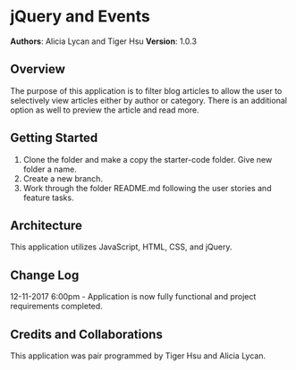 # jQuery and Events

**Authors**: Alicia Lycan and Tiger Hsu
**Version**: 1.0.3

## Overview
The purpose of this application is to filter blog articles to allow the user to selectively view articles either by author or category. There is an additional option as well to preview the article and read more.

## Getting Started
1. Clone the folder and make a copy the starter-code folder. Give new folder a name.
2. Create a new branch.
3. Work through the folder README.md following the user stories and feature tasks.

## Architecture
This application utilizes JavaScript, HTML, CSS, and jQuery.

## Change Log
12-11-2017 6:00pm - Application is now fully functional and project requirements completed.

## Credits and Collaborations
This application was pair programmed by Tiger Hsu and Alicia Lycan.